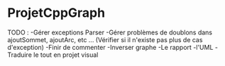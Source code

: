 # ProjetCppGraph

TODO :
-Gérer exceptions Parser
-Gérer problèmes de doublons dans ajoutSommet, ajoutArc, etc ... (Vérifier si il n'existe pas plus de cas d'exception)
-Finir de commenter
-Inverser graphe
-Le rapport
  -l'UML
-Traduire le tout en projet visual
